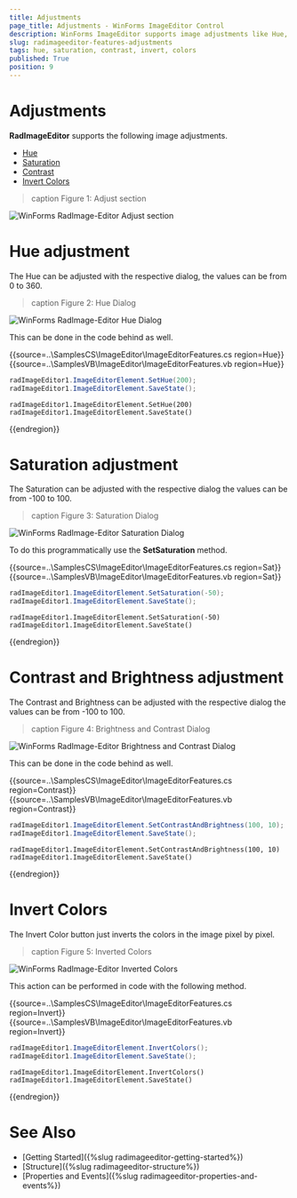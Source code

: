 ```yaml
---
title: Adjustments
page_title: Adjustments - WinForms ImageEditor Control
description: WinForms ImageEditor supports image adjustments like Hue, Saturation, Contrast etc.
slug: radimageeditor-features-adjustments
tags: hue, saturation, contrast, invert, colors
published: True
position: 9
---
```



# Adjustments

__RadImageEditor__ supports the following image adjustments.

* [Hue](#hue-adjusment)
* [Saturation](#saturation-adjusment)
* [Contrast](#contrast-and-brightness-adjusment)
* [Invert Colors](#invert-colors) 

>caption Figure 1: Adjust section

![WinForms RadImage-Editor Adjust section](images/image-editor-adjustments001.png)


# Hue adjustment

The Hue can be adjusted with the respective dialog, the values can be from 0 to 360.

>caption Figure 2: Hue Dialog

![WinForms RadImage-Editor Hue Dialog](images/image-editor-adjustments002.png)

This can be done in the code behind as well.

{{source=..\SamplesCS\ImageEditor\ImageEditorFeatures.cs region=Hue}} 
{{source=..\SamplesVB\ImageEditor\ImageEditorFeatures.vb region=Hue}}
````C#
radImageEditor1.ImageEditorElement.SetHue(200);
radImageEditor1.ImageEditorElement.SaveState();

````
````VB.NET
radImageEditor1.ImageEditorElement.SetHue(200)
radImageEditor1.ImageEditorElement.SaveState()

````

{{endregion}}

# Saturation adjustment

The Saturation can be adjusted with the respective dialog the values can be from -100 to 100.

>caption Figure 3: Saturation Dialog

![WinForms RadImage-Editor Saturation Dialog](images/image-editor-adjustments003.png)

To do this programmatically use the __SetSaturation__ method.

{{source=..\SamplesCS\ImageEditor\ImageEditorFeatures.cs region=Sat}} 
{{source=..\SamplesVB\ImageEditor\ImageEditorFeatures.vb region=Sat}}

````C#
radImageEditor1.ImageEditorElement.SetSaturation(-50);
radImageEditor1.ImageEditorElement.SaveState();

````
````VB.NET
radImageEditor1.ImageEditorElement.SetSaturation(-50)
radImageEditor1.ImageEditorElement.SaveState()

````

{{endregion}}

# Contrast and Brightness adjustment

The Contrast and Brightness can be adjusted with the respective dialog the values can be from -100 to 100.

>caption Figure 4: Brightness and Contrast Dialog

![WinForms RadImage-Editor Brightness and Contrast Dialog](images/image-editor-adjustments004.png)

This can be done in the code behind as well.

{{source=..\SamplesCS\ImageEditor\ImageEditorFeatures.cs region=Contrast}} 
{{source=..\SamplesVB\ImageEditor\ImageEditorFeatures.vb region=Contrast}}

````C#
radImageEditor1.ImageEditorElement.SetContrastAndBrightness(100, 10);
radImageEditor1.ImageEditorElement.SaveState();

````
````VB.NET
radImageEditor1.ImageEditorElement.SetContrastAndBrightness(100, 10)
radImageEditor1.ImageEditorElement.SaveState()

````

{{endregion}}

# Invert Colors

The Invert Color button just inverts the colors in the image pixel by pixel.
 
>caption Figure 5: Inverted Colors

![WinForms RadImage-Editor Inverted Colors](images/image-editor-adjustments005.png)

This action can be performed in code with the following method.

{{source=..\SamplesCS\ImageEditor\ImageEditorFeatures.cs region=Invert}} 
{{source=..\SamplesVB\ImageEditor\ImageEditorFeatures.vb region=Invert}}

````C#
radImageEditor1.ImageEditorElement.InvertColors();
radImageEditor1.ImageEditorElement.SaveState();

````
````VB.NET
radImageEditor1.ImageEditorElement.InvertColors()
radImageEditor1.ImageEditorElement.SaveState()

````

{{endregion}}

# See Also

* [Getting Started]({%slug radimageeditor-getting-started%})
* [Structure]({%slug radimageeditor-structure%})
* [Properties and Events]({%slug radimageeditor-properties-and-events%})
